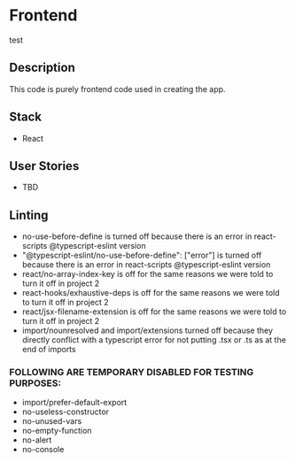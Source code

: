 # Frontend
test
## Description

This code is purely frontend code used in creating the app.

## Stack

* React

## User Stories

* TBD

## Linting

* no-use-before-define is turned off because there is an error in react-scripts @typescript-eslint version
* "@typescript-eslint/no-use-before-define": ["error"] is turned off because there is an error in react-scripts @typescript-eslint version
* react/no-array-index-key is off for the same reasons we were told to turn it off in project 2
* react-hooks/exhaustive-deps is off for the same reasons we were told to turn it off in project 2
* react/jsx-filename-extension is off for the same reasons we were told to turn it off in project 2
* import/nounresolved and import/extensions turned off because they directly conflict with a typescript error for not putting .tsx or .ts as at the end of imports
### FOLLOWING ARE TEMPORARY DISABLED FOR TESTING PURPOSES:
* import/prefer-default-export
* no-useless-constructor
* no-unused-vars
* no-empty-function
* no-alert
* no-console
